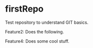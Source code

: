 # firstRepo
Test repository to understand GIT basics.

Feature2: Does the following.

Feature4: Does some cool stuff.